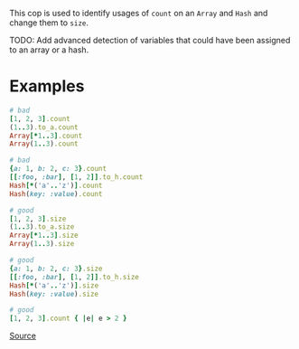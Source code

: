 
This cop is used to identify usages of `count` on an
`Array` and `Hash` and change them to `size`.

TODO: Add advanced detection of variables that could
have been assigned to an array or a hash.

# Examples

```ruby
# bad
[1, 2, 3].count
(1..3).to_a.count
Array[*1..3].count
Array(1..3).count

# bad
{a: 1, b: 2, c: 3}.count
[[:foo, :bar], [1, 2]].to_h.count
Hash[*('a'..'z')].count
Hash(key: :value).count

# good
[1, 2, 3].size
(1..3).to_a.size
Array[*1..3].size
Array(1..3).size

# good
{a: 1, b: 2, c: 3}.size
[[:foo, :bar], [1, 2]].to_h.size
Hash[*('a'..'z')].size
Hash(key: :value).size

# good
[1, 2, 3].count { |e| e > 2 }
```

[Source](http://www.rubydoc.info/gems/rubocop/RuboCop/Cop/Performance/Size)